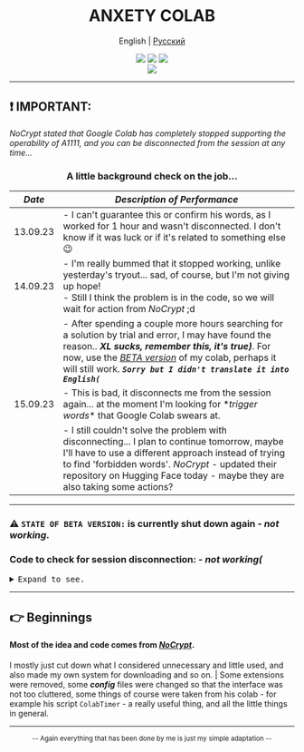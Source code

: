 <div align="center">

<h1 align="center">ANXETY COLAB</h1>

English | [Русский ](./README-ru_RU.md)

</div>

<p align="center">
  <a href="https://colab.research.google.com/drive/1wEa-tS10h4LlDykd87TF5zzpXIIQoCmq"><img src="https://img.shields.io/badge/NoCrypt's%20-%20grey?style=for-the-badge&logo=google%20colab&logoColor=orange&label=Colab&labelColor=darkcayan&color=orange"></a>
  <a href="https://colab.research.google.com/drive/1AH8z-p_ZSQvowZ-9pIVXBcqt_c3V4O9W"><img src="https://img.shields.io/badge/My Colab | Updates required%20-%20grey?style=for-the-badge&logo=google%20colab&logoColor=orange&label=Colab&labelColor=darkcayan&color=darkred"></a>
  <a href="https://discordapp.com/users/565783561878372352"><img src="https://img.shields.io/badge/MY%20DISCORD-blue?style=for-the-badge&logo=discord&logoColor=white&color=blue"></a> <br>
  <a href="https://colab.research.google.com/drive/1P89RgBbmnVAqtu0kF9BWo7HdJsWCCNxc"><img src="https://img.shields.io/badge/BETA VERSION%20-%20grey?style=for-the-badge&logo=google%20colab&logoColor=orange&label=Colab&labelColor=darkcayan&color=purple"></a>
</p>

---

## ❗ IMPORTANT:

_NoCrypt stated that Google Colab has completely stopped supporting the operability of A1111, and you can be disconnected from the session at any time..._

<div align="center">

### A little background check on the job...

| _Date_   | _Description of Performance_ |
|----------|------------------------------|
| 13.09.23 | - I can't guarantee this or confirm his words, as I worked for 1 hour and wasn't disconnected. I don't know if it was luck or if it's related to something else 😉 |
| 14.09.23 | - I'm really bummed that it stopped working, unlike yesterday's tryout... sad, of course, but I'm not giving up hope! <br> - Still I think the problem is in the code, so we will wait for action from _NoCrypt_ ;d |
|          | - After spending a couple more hours searching for a solution by trial and error, I may have found the reason.. _**XL sucks, remember this, it's true)**_. For now, use the [_BETA version_](https://colab.research.google.com/drive/1P89RgBbmnVAqtu0kF9BWo7HdJsWCCNxc) of my colab, perhaps it will still work. ***`Sorry but I didn't translate it into English(`*** |
| 15.09.23 | - This is bad, it disconnects me from the session again... at the moment I'm looking for \*_trigger words_\* that Google Colab swears at. |
|          | - I still couldn't solve the problem with disconnecting... I plan to continue tomorrow, maybe I'll have to use a different approach instead of trying to find 'forbidden words'. _NoCrypt_ - updated their repository on Hugging Face today - maybe they are also taking some actions? |
 
</div>

---

### ⚠️ `STATE OF BETA VERSION:` is currently shut down again - _not working_. 

### Code to check for session disconnection: - _not working(_
<details>
<summary><kbd>Expand to see.</kbd></summary>
  
- _I was too lazy to open access to colab, so just copy the code below and run it in the cell. In my case, I did not disconnect from the session... Maybe there are conflicts in the main code, I don't know for sure._
  
```py
import time
from IPython.utils import capture

try:
  start_colab
except:
  start_colab = int(time.time())-5

#@title # | What's here doesn't matter, but it works!

model_url = "https://civitai.com/api/download/models/138754" # @param {type:"string"}
model_file_name = "CuteColor_V3.safetensors" # @param {type:"string"}
commandline_arguments = "--enable-insecure-extension-access --multiple --disable-safe-unpickle --theme dark --no-hashing --opt-sdp-attention" #@param{type:"string"}

if "safetensors" or ".safetensors" not in model_file_name:
  model_file_name += ".safetensors"

print("Please wait for the shit to load for this to run. For about 1 minute~", end='')
with capture.capture_output() as cap:
  !wget https://huggingface.co/NoCrypt/fast-repo/resolve/main/ubuntu_deps.zip ; unzip ubuntu_deps.zip -d ./deps ; dpkg -i ./deps/* ; rm -rf ubuntu_deps.zip /content/deps/
  !echo -e "https://huggingface.co/NoCrypt/fast-repo/resolve/main/dep.tar.lz4\n\tout=dep.tar.lz4\nhttps://huggingface.co/NagisaNao/sd_webui_anxety_colab/resolve/main/anxety_repo.tar.lz4\n\tout=repo.tar.lz4\nhttps://huggingface.co/NoCrypt/fast-repo/resolve/main/cache.tar.lz4\n\tout=cache.tar.lz4\n" \
    | aria2c -i- -j5 -x16 -s16 -k1M -c

  !tar -xI lz4 -f dep.tar.lz4 --overwrite-dir --directory=/usr/local/lib/python3.10/dist-packages/ #(manual dir)
  !tar -xI lz4 -f repo.tar.lz4 --directory=/ #/content/sdw/ (auto dir)
  !tar -xI lz4 -f cache.tar.lz4 --directory=/ #/root/.cache/huggingface (auto dir)

  !rm -rf /content/dep.tar.lz4 /content/repo.tar.lz4 /content/cache.tar.lz4

  !aria2c --optimize-concurrent-downloads --console-log-level=error --summary-interval=10 -j5 -x16 -s16 -k1M -c -d /content/sdw/models/Stable-diffusion/ -o {model_file_name} {model_url}
  !aria2c --optimize-concurrent-downloads --console-log-level=error --summary-interval=10 -j5 -x16 -s16 -k1M -c -d /content/sdw/models/VAE/ -o Blessed2.vae.safetensors https://huggingface.co/NoCrypt/resources/resolve/main/VAE/blessed2.vae.safetensors
 
  !echo -n {start_colab} > /content/sdw/static/colabTimer.txt
del cap
print("\rDone!")

%cd /content/sdw
!COMMANDLINE_ARGS="{commandline_arguments}" REQS_FILE="requirements_versions.txt" python launch.py
```

</details>

---

## 👉 Beginnings

#### Most of the idea and code comes from [*NoCrypt*](https://github.com/NoCrypt).
I mostly just cut down what I considered unnecessary and little used, and also made my own system for downloading and so on. | Some extensions were removed, some ***config*** files were changed so that the interface was not too cluttered, some things of course were taken from his colab - for example his script `ColabTimer` - a really useful thing, and all the little things in general.

---

<div align="center">
  
  <small>-- Again everything that has been done by me is just my simple adaptation --</small>
  
</div>
